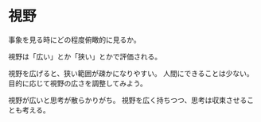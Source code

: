 # 視野

事象を見る時にどの程度俯瞰的に見るか。

視野は「広い」とか「狭い」とかで評価される。

視野を広げると、狭い範囲が疎かになりやすい。
人間にできることは少ない。目的に応じて視野の広さを調整してみよう。

視野が広いと思考が散らかりがち。
視野を広く持ちつつ、思考は収束させることも考える。

